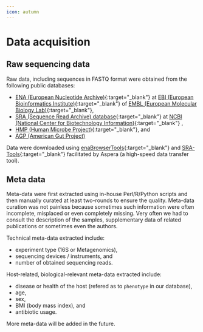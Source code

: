 ```yaml
---
icon: autumn
---
```

# Data acquisition

## Raw sequencing data

Raw data, including sequences in FASTQ format were obtained from the following public databases:

* [ENA (European Nucleotide Archive)](https://www.ebi.ac.uk/ena/browse){:target="_blank"} at [EBI (European Bioinformatics Institute)](https://www.ebi.ac.uk/){:target="_blank"} of [EMBL (European Molecular Biology Lab)](https://www.embl.de/){:target="_blank"},
* [SRA (Sequence Read Archive) database](https://www.ncbi.nlm.nih.gov/sra){:target="_blank"} at [NCBI (National Center for Biotechnology Information)](https://www.ncbi.nlm.nih.gov/){:target="_blank"} ,
* [HMP (Human Microbe Project)](https://www.hmpdacc.org/){:target="_blank"}, and
* [AGP (American Gut Project) ](http://americangut.org/)


Data were downloaded using [enaBrowserTools](https://github.com/enasequence/enaBrowserTools){:target="_blank"} and [SRA-Tools](https://github.com/ncbi/sra-tools){:target="_blank"} facilitated by Aspera (a high-speed data transfer tool).

## Meta data

Meta-data were first extracted using in-house Perl/R/Python scripts and then manually curated at least two-rounds to ensure the quality. Meta-data curation was not painless because sometimes such information were often incomplete, misplaced or even completely missing. Very often we had to consult the description of the samples, supplementary data of related publications or sometimes even the authors.

Technical meta-data extracted include:

* experiment type (16S or Metagenomics),
* sequencing devices / instruments, and
* number of obtained sequencing reads.

Host-related, biological-relevant meta-data extracted include:

* disease or health of the host (refered as to <code>phenotype</code> in our database),
* age,
* sex,
* BMI (body mass index), and
* antibiotic usage.

More meta-data will be added in the future.
